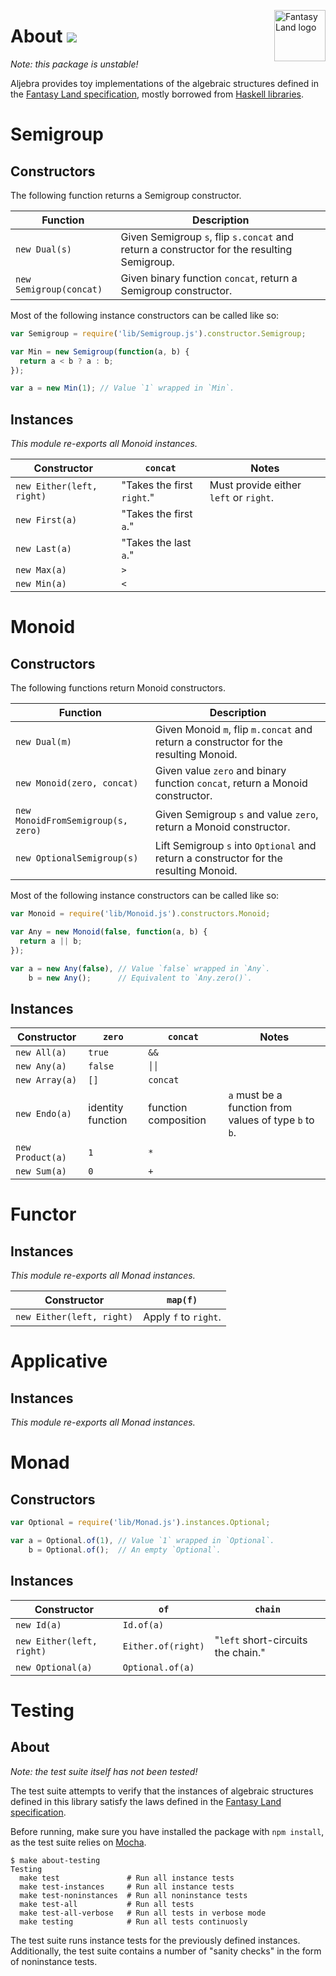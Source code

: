 <a href="https://github.com/pufuwozu/fantasy-land"><img src="https://raw.github.com/pufuwozu/fantasy-land/master/logo.png" align="right" width="82px" height="82px" alt="Fantasy Land logo" /></a>

About [<img src="https://travis-ci.org/markandrus/aljebra.png">](http://travis-ci.org/#!/markandrus/aljebra)
=====

_Note: this package is unstable!_

Aljebra provides toy implementations of the algebraic structures defined in the [Fantasy Land specification](https://github.com/pufuwozu/fantasy-land), mostly borrowed from [Haskell libraries](http://hackage.haskell.org/package/base).

Semigroup
=========

Constructors
------------

The following function returns a Semigroup constructor.

| Function                | Description                                                                                |
| ----------------------- | ------------------------------------------------------------------------------------------ |
| `new Dual(s)`           | Given Semigroup `s`, flip `s.concat` and return a constructor for the resulting Semigroup. |
| `new Semigroup(concat)` | Given binary function `concat`, return a Semigroup constructor.                            |

Most of the following instance constructors can be called like so:

~~~JavaScript
var Semigroup = require('lib/Semigroup.js').constructor.Semigroup;

var Min = new Semigroup(function(a, b) {
  return a < b ? a : b;
});

var a = new Min(1); // Value `1` wrapped in `Min`.
~~~

Instances
---------

_This module re-exports all Monoid instances._

| Constructor               | `concat`                   | Notes
| ------------------------- | -------------------------- | -----
| `new Either(left, right)` | "Takes the first `right`." | Must provide either `left` or `right`.
| `new First(a)`            | "Takes the first `a`."     |
| `new Last(a)`             | "Takes the last `a`."      |
| `new Max(a)`              | `>`                        |
| `new Min(a)`              | `<`                        |

Monoid
======

Constructors
------------

The following functions return Monoid constructors.

| Function                           | Description
| ---------------------------------- | -----------
| `new Dual(m)`                      | Given Monoid `m`, flip `m.concat` and return a constructor for the resulting Monoid.
| `new Monoid(zero, concat)`         | Given value `zero` and binary function `concat`, return a Monoid constructor.
| `new MonoidFromSemigroup(s, zero)` | Given Semigroup `s` and value `zero`, return a Monoid constructor.
| `new OptionalSemigroup(s)`         | Lift Semigroup `s` into `Optional` and return a constructor for the resulting Monoid.

Most of the following instance constructors can be called like so:

~~~JavaScript
var Monoid = require('lib/Monoid.js').constructors.Monoid;

var Any = new Monoid(false, function(a, b) {
  return a || b;
});

var a = new Any(false), // Value `false` wrapped in `Any`.
    b = new Any();      // Equivalent to `Any.zero()`.
~~~

Instances
---------

| Constructor      | `zero`            | `concat`             | Notes
| ---------------- | ----------------- | -------------------- | -----
| `new All(a)`     | `true`            | `&&`                 |
| `new Any(a)`     | `false`           | <code>││</code>      |
| `new Array(a)`   | `[]`              | `concat`             |
| `new Endo(a)`    | identity function | function composition | `a` must be a function from values of type `b` to `b`.
| `new Product(a)` | `1`               | `*`                  |
| `new Sum(a)`     | `0`               | `+`                  |

Functor
=======

Instances
---------

_This module re-exports all Monad instances._

| Constructor               | `map(f)`
| ------------------------- | --------
| `new Either(left, right)` | Apply `f` to `right`.

Applicative
===========

Instances
---------

_This module re-exports all Monad instances._

Monad
=====

Constructors
------------

~~~JavaScript
var Optional = require('lib/Monad.js').instances.Optional;

var a = Optional.of(1), // Value `1` wrapped in `Optional`.
    b = Optional.of();  // An empty `Optional`.
~~~

Instances
---------

| Constructor               | `of`               | `chain`
| ------------------------- | ------------------ | -------
| `new Id(a)`               | `Id.of(a)`         | 
| `new Either(left, right)` | `Either.of(right)` | "`left` short-circuits the chain."
| `new Optional(a)`         | `Optional.of(a)`   |

Testing
=======

About
-----

_Note: the test suite itself has not been tested!_

The test suite attempts to verify that the instances of algebraic structures defined in this library satisfy the laws defined in the [Fantasy Land specification](https://github.com/pufuwozu/fantasy-land).

Before running, make sure you have installed the package with `npm install`, as the test suite relies on [Mocha](http://visionmedia.github.io/mocha/).

~~~
$ make about-testing
Testing
  make test               # Run all instance tests
  make test-instances     # Run all instance tests
  make test-noninstances  # Run all noninstance tests
  make test-all           # Run all tests
  make test-all-verbose   # Run all tests in verbose mode
  make testing            # Run all tests continuosly
~~~

The test suite runs instance tests for the previously defined instances. Additionally, the test suite contains a number of "sanity checks" in the form of noninstance tests.
